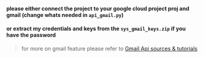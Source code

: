 #### please either connect the project to your google cloud project proj and gmail (change whats needed in  `api_gmail.py`) 

#### or extract my credentials and keys from the `sys_gmail_keys.zip` if you have the password

> for more on gmail feature please refer to [Gmail Api sources & tutorials](../docs/sources&links.md#gmail-api)
